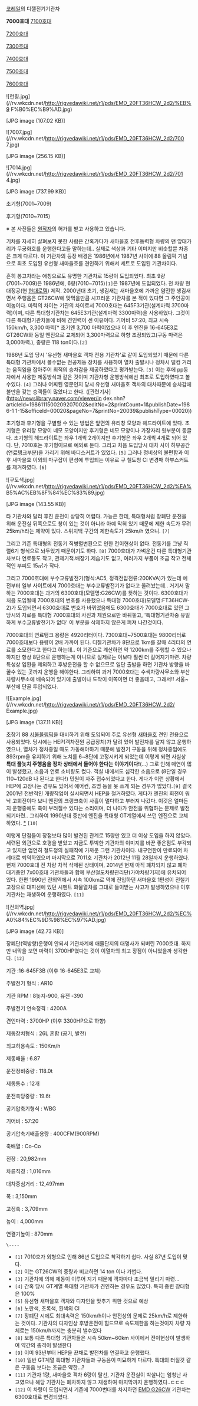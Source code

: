 [코레일](%EC%BD%94%EB%A0%88%EC%9D%BC.md)의 디젤전기기관차

**7000호대**
[7100호대](EMD%20GT26CW.md)

[7200호대](EMD%20GT26CW.md)

[7300호대](EMD%20GT26CW.md)

[7400호대](EMD%20GT26CW.md)

[7500호대](EMD%20GT26CW.md)

[7600호대](7600%ED%98%B8%EB%8C%80%20%EB%94%94%EC%A0%A4%EA%B8%B0%EA%B4%80%EC%B0%A8.md)

  

![런칭.jpg](//rv.wkcdn.net/http://rigvedawiki.net/r1/pds/EMD_20FT36HCW_2d2/%EB%9
F%B0%EC%B9%AD.jpg)

[JPG image (107.02 KB)]

  

![7007.jpg](//rv.wkcdn.net/http://rigvedawiki.net/r1/pds/EMD_20FT36HCW_2d2/700
7.jpg)

[JPG image (256.15 KB)]

![7014.jpg](//rv.wkcdn.net/http://rigvedawiki.net/r1/pds/EMD_20FT36HCW_2d2/701
4.jpg)

[JPG image (737.99 KB)]

초기형(7001~7009)

후기형(7010~7015)

  
※ 본 사진들은 [원작자](http://blog.naver.com/trainmaster1)의 허가를 받고 사용하고 있습니다.

기차를 자세히 살펴보지 못한 사람은 간혹가다가 새마을호 전후동력형 차량의 맨 앞대가리가 무궁화호를 운행한다고들 말하는데.. 실제로 색상과
기타 이미지만 비슷할뿐 차종은 크게 다르다. 이 기관차의 등장 배경은 1986년에서 1987년 사이에 88 올림픽 기념으로 최초 도입된
유선형 새마을호를 견인하기 위해서 세트로 도입된 기관차이다.

흔히 봉고차라는 애칭으로도 유명한 기관차로 15량이 도입되었다. 최초 9량(7001~7009)은 1986년에,
6량(7010~7015)`[1]`은 1987년에 도입되었다. 전 차량 현대정공(현
[현대로템](%ED%98%84%EB%8C%80%EB%A1%9C%ED%85%9C.md)) 제작. 2000년대 초기, 생김새는 새마을호에
가까운 얌전한 생김새면서 주행음은 GT26CW에 맞먹을만큼 시끄러운 기관차를 본 적이 있다면 그 주인공이 이놈이다. 마력의 차이는 기관의
차이로서 7000호대는 645F3기관(설계마력 3700마력)이며, 다른 특대형기관차는 645E3기관(설계마력 3300마력)을 사용하였다.
그것이 다른 특대형기관차들에 비해 견인력이 센 이유이다. 기어비 57:20, 최고 시속 150km/h, 3,300 마력[* 초기엔 3,700
마력이었으나 이 후 엔진을 16-645E3로 GT26CW와 동일 엔진으로 교체되어 3,300마력으로 하향 조정되었고(구동 마력은
3,000마력.), 중량은 118 ton이다.`[2]`

1986년 도입 당시 '유선형 새마을호 객차 전용 기관차'로 같이 도입되었기 때문에 다른 특대형 기관차에서 볼수없는 전공제동 장치를 사용하여
열차 출발시나 정차시 덜컹 거리는 움직임을 잡아주어 최적의 승차감을 제공하였다고 평가받는다. `[3]` 이는 후에 pp동차에서 사용한
제동방식과 같은 것이며 기관차형 운행방식에선 최초로 도입하였다고 볼수있다. `[4]` 그러나 어찌된 영문인지 당시 유선형 새마을호 객차의
대차때문에 승차감에 불만을 갖는 승객들이 많았다고 한다. ([관련기사](http://newslibrary.naver.com/viewer/in
dex.nhn?articleId=1986111500209207002&editNo=2&printCount=1&publishDate=1986-1
1-15&officeId=00020&pageNo=7&printNo=20039&publishType=00020))

초기형과 후기형을 구별할 수 있는 방법은 앞면의 유리창 모양과 헤드라이트에 있다. 초기형은 유리창 모양이 네모 모양이지만 후기형은 네모
모양이나 가장자리 윗부분이 둥글다. 초기형의 헤드라이트는 좌우 1개씩 2개이지만 후기형은 좌우 2개씩 4개로 되어 있다. 단, 7010호는
후기형이므로 예외로 둔다. 그리고 처음 도입당시 대차 사이 하부공간(연료탱크부분)을 가리기 위해 바디스커트가 있었다. `[5]` 그러나
정비상의 불편함과 이후 새마을호 이외의 마구잡이 편성에 투입되는 이유로 구 철도청 CI 변경때 하부스커트를 제거하였다. `[6]`

![구도색.jpg](//rv.wkcdn.net/http://rigvedawiki.net/r1/pds/EMD_20FT36HCW_2d2/%EA%
B5%AC%EB%8F%84%EC%83%89.jpg)

[JPG image (143.55 KB)]

타 기관차와 달리 후진 운전이 상당히 어렵다. 가능은 한데, 특대형처럼 장폐단 운전을 위해 운전실 뒤쪽으로도 창이 있는 것이 아니라 아예
막혀 있기 때문에 제한 속도가 무려 25km/h라는 제약이 있다. 스위치백 구간의 제한속도가 25km/h 였으니. `[7]`

그리고 기존 특대형의 전동기 직병렬변환으로 인한 전이현상이 없다. 전동기를 그냥 직렬6기 형식으로 놔두었기 때문이기도 하다. `[8]`
7000호대가 가벼운건 다른 특대형기관차보다 연료통도 작고, 관제기적.배장기.제습기도 없고, 여러가지 부품이 조금 작고 전체적인 부피도
15㎥가 작다.

그리고 7000호대에 부수교류발전기(형식:AC5, 정격전압전류:200KVA)가 있는데 예전부터 일부 사이트에서 7000호대는 부수교류발전기가
없다고 올려놨는데.. 거기서 말하는 7000호대는 과거의 6300호대(모델명:G26CW)를 뜻하는 것이다. 6300호대가 처음 도입될때
7000호대의 번호를 사용했으나 특대형 7000호대(모델명:FT36HCW-2)가 도입되면서 6300호대로 번호가 바뀌었음에도 6300호대가
7000호대로 있던 그 당시의 자료를 특대형 7000호대의 사진과 제원으로만 바꿔놓고, '특대형기관차중 유일하게 부수교류발전기가 없다' 이
부분을 삭제하지 않은게 퍼져 나간것이다.

7000호대의 연료탱크 용량은 4920리터이다. 7300호대~7500호대는 9800리터로 7000호대보다 용량이 2배 가까이 된다.
디젤기관차가 8단으로 1km를 갈때 4리터의 연료를 소모한다고 한다고 하는데.. 이 기준으로 계산하면 약 1200km를 주행할 수 있으나
하지만 항상 8단으로 운행하는게 아니므로 실제로는 이보다 훨씬 더 길어지기마련. 차량특성상 입환을 제외하고 후방운전을 할 수 없으므로 일단
출발을 하면 기관차 방향을 바꿀수 있는 곳까지 운행을 해야한다. 그리하여 과거 7000호대는 수색차량사무소와 부산차량사무소에 배속되어 있기에
출발이나 도착이 이쪽이면 더 좋을테고, 그래서!! 서울~부산에 단골 투입되었다.

![Example.jpg](//rv.wkcdn.net/http://rigvedawiki.net/r1/pds/EMD_20FT36HCW_2d2/
Example.jpg)

[JPG image (137.11 KB)]

초창기 88 [서울올림픽](%EC%84%9C%EC%9A%B8%EC%98%AC%EB%A6%BC%ED%94%BD.md)을 대비하기 위해
도입되어 주로 유선형 [새마을호](%EC%83%88%EB%A7%88%EC%9D%84%ED%98%B8.md) 견인 전용으로 사용되었다.
당시에는 HEP(객차전원 공급장치)가 달려 있어 발전차를 달지 않고 운행하였으나, 열차가 정차중일 때도 가동해야하기 때문에 발전기 구동을
위해 정차중임에도 893rpm을 유지하기 위해 노치를 6~8단에 고정시키게 되었는데 이렇게 되면 사실상 **특대 풀놋치 주행음을 정차
상태에서 들어야 한다는 이야기이다!**(...) 그로 인해 매연이 많이 발생했고, 소음과 연료 소비량도 컸다. 객실 내에서도 심각한 소음으로
(8단일 경우 110~120dB 나 된다고 한다!) 민원이 자주 접수되었다고 한다. 게다가 이런 상황에서 HEP에 고장나는 경우도 있어서
에어컨, 조명 등을 못 쓰게 되는 경우가 많았다.`[9]` 결국 2001년 전반적인 개량작업이 실시되면서 HEP을 철거하였다. 게다가 엔진의
회전이 워낙 고회전이다 보니 엔진의 크랭크축이 사흘이 멀다하고 부러져 나갔다. 이것은 얼마든지 운행중에도 축이 부러질수 있다는 소리이며, 더
나아가 안전을 위협하는 문제로 발전되기마련.. 그리하여 1990년대 중반에 엔진을 특대형 GT계열에서 쓰던 엔진으로 교체하였다.
[*](https://www.youtube.com/watch?v=4oVFfbUZAz0) `[10]`

이렇게 단점들이 장점보다 많이 발견된 관계로 15량만 있고 더 이상 도입을 하지 않았다. 세련된 외관으로 호평을 받았고 지금도 투박한
기관차의 이미지를 바꾼 좋은점도 부각되고 있지만 엄연히 철도청의 실패작에 가까운 그런 기관차이다. 내구연한이 만료되어 차례대로 퇴역하였으며
마지막으로 7011호 기관차가 2012년 11월 28일까지 운행하였다. 현재 7000호대 전 차량 차적 삭제된 상태이며, 2014년 현재
아직 폐차되지 않고 폐차 대기중인 7x00호대 기관차들과 함께 부산철도차량관리단(가야차량기지)에 유치되어 있다. 한편 1990년 전의역에서
시속 100km로 역에 진입하던 새마을호 1편성이 전철기 고장으로 대피선에 있던 시멘트 화물열차를 그대로 들이받는 사고가 발생하였으나 이후
기관차는 재생하여 운행하였다. `[11]`

![전의역.jpg](//rv.wkcdn.net/http://rigvedawiki.net/r1/pds/EMD_20FT36HCW_2d2/%EC%
A0%84%EC%9D%98%EC%97%AD.jpg)

[JPG image (42.73 KB)]

장폐단(역방향)운행이 안되서 기관차계에 애물단지의 대명사가 되버린 7000호대. 하지만 내막을 보면 마력이 3700HP였다는 것이 이열차의
최고 장점이 아니었을까 생각한다. `[12]`

기관 :16-645F3B (이후 16-645E3로 교체)

주발전기 형식 : AR10

기관 RPM : 8놋지-900, 유전 -390

주발전기 연속정격 : 4200A

견인마력 : 3700HP (이후 3300HP으로 하향)

제동장치형식 : 26L 혼합 (공기, 발전)

최고허용속도 : 150Km/h

제동배율 : 6.87

운전정비중량 : 118.0t

제동통수 : 12개

운전축당중량 : 19.6t

공기압축기형식 : WBG

기어비 : 57:20

공기압축기배출용량 : 400CFM(900RPM)

축배열 : Co-Co

전장 : 20,982mm

차륜직경 : 1,016mm

대차중심거리 : 12,497mm

폭 : 3,150mm

고정축 : 3,709mm

높이 : 4,000mm

연결기높이 : 870mm

`\----`

  * `[1]` 7010호가 외형으로 인해 86년 도입으로 착각하기 쉽다. 사실 87년 도입이 맞다.
  * `[2]` 이는 GT26CW의 중량과 비교하면 14 ton 이나 가볍다.
  * `[3]` 기관차에 의해 제동이 이루어 지기 때문에 객차마다 조금씩 밀리기 마련...
  * `[4]` 간혹 당시 GT계열 특대형 기관차가 견인하는 경우도 많았다. 특히 중련 장대형은 100%
  * `[5]` 유선형 새마을호 객차와 디자인을 맞추기 위한 것으로 예상
  * `[6]` 노란색, 초록색, 흰색의 CI
  * `[7]` 장폐단 시에도 최대속력은 150km/h이나 안전상의 문제로 25km/h로 제한하는 것이다. 기관차의 디자인상 후방운전이 힘드므로 속도제한을 하는것이지 차량 자체로는 150km/h까지는 충분히 낼수있다
  * `[8]` 보통 다른 특대형 기관차들은 시속 50km~60km 사이에서 전이현상이 발생하여 약간의 충격이 발생한다
  * `[9]` 이미 93년부터 HEP을 끈채로 발전차를 연결하고 운행했다.
  * `[10]` 일반 GT계열 특대형 기관차들과 구동음이 미묘하게 다르다. 특대의 터질것 같은 구동음 보다는 조금은 약한...?
  * `[11]` 기관차 1량, 새마을호 객차 6량이 탈선, 기관차 운전실이 박살나는 엄청난 사고였으나 해당 기관차는 폐차하지 않고 재생하여 마지막까지 운행하였다..ㄷㄷㄷ
  * `[12]` 이 차량이 도입되면서 기존에 7000번대를 차지하던 [EMD G26CW](EMD%20G26CW.md) 기관차는 6300호대로 변경되었다.

